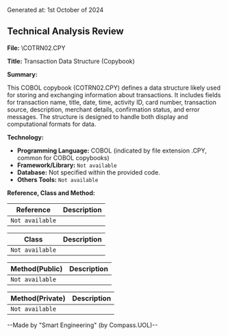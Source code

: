 Generated at: 1st October of 2024

## Technical Analysis Review

**File:**  \COTRN02.CPY

**Title:**  Transaction Data Structure (Copybook)

**Summary:** 

This COBOL copybook (COTRN02.CPY) defines a data structure likely used for storing and exchanging information about transactions. It includes fields for transaction name, title, date, time, activity ID, card number, transaction source, description, merchant details, confirmation status, and error messages. The structure is designed to handle both display and computational formats for data.

**Technology:**

* **Programming Language:** COBOL (indicated by file extension .CPY, common for COBOL copybooks)
* **Framework/Library:**  `Not available`
* **Database:**  Not specified within the provided code.
* **Others Tools:** `Not available`

**Reference, Class and Method:**

| Reference | Description |
|---|---|
| `Not available` |  |

| Class | Description |
|---|---|
| `Not available` |  |

| Method(Public) | Description |
|---|---|
| `Not available` |  |

| Method(Private) | Description |
|---|---|
| `Not available` |  |

--Made by "Smart Engineering" (by Compass.UOL)--